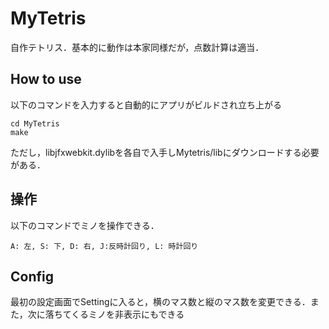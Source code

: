 # MyTetris
自作テトリス．基本的に動作は本家同様だが，点数計算は適当．
## How to use
以下のコマンドを入力すると自動的にアプリがビルドされ立ち上がる
```
cd MyTetris
make
```
ただし，libjfxwebkit.dylibを各自で入手しMytetris/libにダウンロードする必要がある．
## 操作
以下のコマンドでミノを操作できる．
```
A: 左, S: 下, D: 右, J:反時計回り, L: 時計回り
```

## Config
最初の設定画面でSettingに入ると，横のマス数と縦のマス数を変更できる．また，次に落ちてくるミノを非表示にもできる
